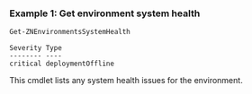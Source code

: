 ### Example 1: Get environment system health
```powershell
Get-ZNEnvironmentsSystemHealth
```

```output
Severity Type
-------- ----
critical deploymentOffline
```

This cmdlet lists any system health issues for the environment.
